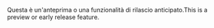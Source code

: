 <span data-ttu-id="c5aa3-101">Questa è un'anteprima o una funzionalità di rilascio anticipato.</span><span class="sxs-lookup"><span data-stu-id="c5aa3-101">This is a preview or early release feature.</span></span>